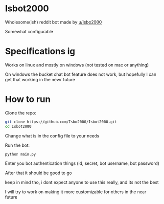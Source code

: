 # Isbot2000

Wholesome(ish) reddit bot made by [u/Isbo2000](https://www.reddit.com/user/isbo2000/)

Somewhat configurable

# Specifications ig

Works on linux and mostly on windows (not tested on mac or anything)

On windows the bucket chat bot feature does not work, but hopefully I can get that working in the newr future

# How to run

Clone the repo:

```sh
git clone https://github.com/Isbo2000/Isbot2000.git
cd Isbot2000
```
Change what is in the config file to your needs

Run the bot:
```sh
python main.py
```

Enter you bot authentication things (id, secret, bot username, bot password)

After that it should be good to go

keep in mind tho, i dont expect anyone to use this really, and its not the best

I will try to work on making it more customizable for others in the near future
